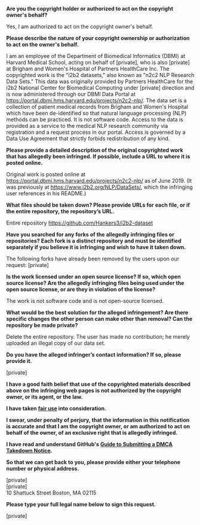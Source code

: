 **Are you the copyright holder or authorized to act on the copyright owner's behalf?**

Yes, I am authorized to act on the copyright owner's behalf.

**Please describe the nature of your copyright ownership or authorization to act on the owner's behalf.**

I am an employee of the Department of Biomedical Informatics (DBMI) at Harvard Medical School, acting on behalf of [private], who is also [private] at Brigham and Women's Hospital of Partners HealthCare Inc. The copyrighted work is the "i2b2 datasets," also known as "n2c2 NLP Research Data Sets." This data was originally provided by Partners HealthCare for the i2b2 National Center for Biomedical Computing under [private] direction and is now administered through our DBMI Data Portal at https://portal.dbmi.hms.harvard.edu/projects/n2c2-nlp/. The data set is a collection of patient medical records from Brigham and Women's Hospital which have been de-identified so that natural language processing (NLP) methods can be practiced. It is not software code. Access to the data is provided as a service to the medical NLP research community via registration and a request process in our portal. Access is governed by a Data Use Agreement that strictly forbids redistribution of any kind.

**Please provide a detailed description of the original copyrighted work that has allegedly been infringed. If possible, include a URL to where it is posted online.**

Original work is posted online at https://portal.dbmi.hms.harvard.edu/projects/n2c2-nlp/ as of June 2019.
(It was previously at https://www.i2b2.org/NLP/DataSets/, which the infringing user references in his README.)

**What files should be taken down? Please provide URLs for each file, or if the entire repository, the repository’s URL.**

Entire repository
https://github.com/Hankers3/i2b2-dataset

**Have you searched for any forks of the allegedly infringing files or repositories? Each fork is a distinct repository and must be identified separately if you believe it is infringing and wish to have it taken down.**

The following forks have already been removed by the users upon our request:
[private]  

**Is the work licensed under an open source license? If so, which open source license? Are the allegedly infringing files being used under the open source license, or are they in violation of the license?**

The work is not software code and is not open-source licensed.

**What would be the best solution for the alleged infringement? Are there specific changes the other person can make other than removal? Can the repository be made private?**

Delete the entire repository. The user has made no contribution; he merely uploaded an illegal copy of our data set.

**Do you have the alleged infringer’s contact information? If so, please provide it.**

[private]  

**I have a good faith belief that use of the copyrighted materials described above on the infringing web pages is not authorized by the copyright owner, or its agent, or the law.**

**I have taken <a href="https://www.lumendatabase.org/topics/22">fair use</a> into consideration.**

**I swear, under penalty of perjury, that the information in this notification is accurate and that I am the copyright owner, or am authorized to act on behalf of the owner, of an exclusive right that is allegedly infringed.**

**I have read and understand GitHub's <a href="https://help.github.com/articles/guide-to-submitting-a-dmca-takedown-notice/">Guide to Submitting a DMCA Takedown Notice</a>.**

**So that we can get back to you, please provide either your telephone number or physical address.**

[private]  
[private]  
10 Shattuck Street
Boston, MA 02115

**Please type your full legal name below to sign this request.**

[private]  
